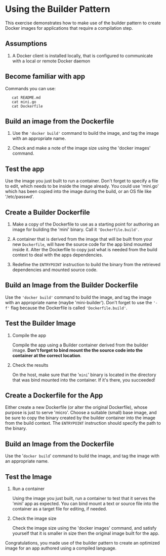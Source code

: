 # Using the Builder Pattern

This exercise demonstrates how to make use of the builder pattern to create
Docker images for applications that require a compilation step.

## Assumptions

1. A Docker client is installed locally, that is configured to communicate
   with a local or remote Docker daemon

## Become familiar with app

   Commands you can use:

```text
   cat README.md
   cat mini.go
   cat Dockerfile
```

## Build an image from the Dockerfile

1. Use the `'docker build'` command to build the image, and tag the image with an
   appropriate name.

2. Check and make a note of the image size using the 'docker images' command.

## Test the app

   Use the image you just built to run a container. Don't forget to specify a
   file to edit, which needs to be inside the image already. You could use
   'mini.go' which has been copied into the image during the build, or an OS
   file like '/etc/passwd'.

## Create a Builder Dockerfile

1. Make a copy of the Dockerfile to use as a starting point for authoring an
   image for building the 'mini' binary. Call it `'Dockerfile.build'`.

2. A container that is derived from the image that will be built from your new
   `Dockerfile`, will have the source code for the app bind mounted inside it.
   Alter the Dockerfile to copy just what is needed from the build context to
   deal with the apps dependencies.

3. Redefine the `ENTRYPOINT` instruction to build the binary from the retrieved
   dependencies and mounted source code.

## Build an Image from the Builder Dockerfile

   Use the `'docker build'` command to build the image, and tag the image with an
   appropriate name (maybe 'mini-builder'). Don't forget to use the `'-f'` flag
   because the Dockerfile is called `'Dockerfile.build'`.

## Test the Builder Image

1. Compile the app

   Compile the app using a Builder container derived from the builder image.
   **Don't forget to bind mount the the source code into the container at the
   correct location**.

2. Check the results

   On the host, make sure that the '`mini`' binary is located in the directory
   that was bind mounted into the container. If it's there, you succeeded!

## Create a Dockerfile for the App

   Either create a new Dockerfile (or alter the original Dockerfile), whose
   purpose is just to serve 'micro'. Choose a suitable (small) base image, and
   be sure to copy the binary created by the builder container into the image
   from the build context. The `ENTRYPOINT` instruction should specify the path
   to the binary.

## Build an Image from the Dockerfile

   Use the '`docker build`' command to build the image, and tag the image with an
   appropriate name.

## Test the Image

1. Run a container

   Using the image you just built, run a container to test that it serves the
   'mini' app as expected. You can bind mount a text or source file into the
   container as a target file for editing, if needed.

4. Check the image size

   Check the image size using the 'docker images' command, and satisfy yourself
   that it is smaller in size then the original image built for the app.

Congratulations, you made use of the builder pattern to create an optimized
image for an app authored using a compiled language.
